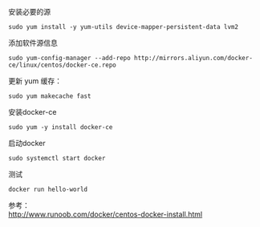安装必要的源
```aidl
sudo yum install -y yum-utils device-mapper-persistent-data lvm2
```
添加软件源信息
```aidl
sudo yum-config-manager --add-repo http://mirrors.aliyun.com/docker-ce/linux/centos/docker-ce.repo
```
更新 yum 缓存：
```aidl
sudo yum makecache fast
```
安装docker-ce
```aidl
sudo yum -y install docker-ce
```
启动docker
```aidl
sudo systemctl start docker
```
测试
```aidl
docker run hello-world
```

参考：  
http://www.runoob.com/docker/centos-docker-install.html  
